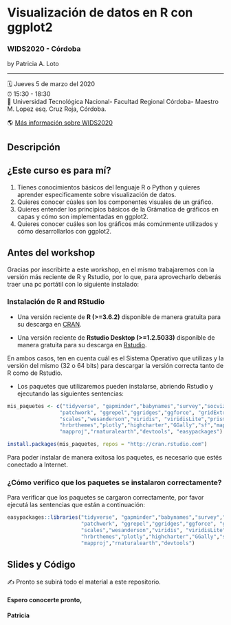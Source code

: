 

Visualización de datos en R con ggplot2
================

### WIDS2020 - Córdoba

by Patricia A. Loto

-----

:spiral_calendar: Jueves 5 de marzo del 2020  
:alarm_clock:     15:30 - 18:30  
:hotel:           Universidad Tecnológica Nacional- Facultad Regional Córdoba- Maestro M. Lopez esq. Cruz Roja, Córdoba.

:earth_americas:  [Más información sobre WIDS2020](https://http://metcba.org/)  

## Descripción

## ¿Este curso es para mí?
1. Tienes conocimientos básicos del lenguaje R o Python y quieres aprender especificamente sobre visualización de datos.
2. Quieres conocer cúales son los componentes visuales de un gráfico.
3. Quieres entender los principios básicos de la Grámatica de gráficos en capas y cómo son implementadas en ggplot2.
4. Quieres conocer cuáles son los gráficos más comúnmente utilizados y cómo desarrollarlos con ggplot2.


## Antes del workshop

Gracias por inscribirte a este workshop, en el mismo trabajaremos con la versión más reciente de R y Rstudio, por lo que, para aprovecharlo deberás traer una pc portátil con lo siguiente instalado:

### Instalación de R and RStudio 

- Una versión reciente de **R (>=3.6.2)** disponible de manera gratuita para su descarga en [CRAN](https://cran.r-project.org/). 

- Una versión reciente de **Rstudio Desktop (>=1.2.5033)** disponible de manera gratuita para su descarga en [Rstudio](https://www.rstudio.com/download). 

En ambos casos, ten en cuenta cuál es el Sistema Operativo que utilizas y la versión del mismo (32 o 64 bits) para descargar la versión correcta tanto de R como de Rstudio.

- Los paquetes que utilizaremos pueden instalarse, abriendo Rstudio y ejecutando las siguientes sentencias:

``` R
mis_paquetes <- c("tidyverse", "gapminder","babynames","survey","socviz","here","cowplot", 
                 "patchwork", "ggrepel","ggridges","ggforce", "gridExtra","extrafont",
                 "scales","wesanderson","viridis", "viridisLite","prismatic","ggthemes",
                 "hrbrthemes","plotly","highcharter","GGally","sf","maps", "mapdata",
                 "mapproj","rnaturalearth","devtools", "easypackages")

install.packages(mis_paquetes, repos = "http://cran.rstudio.com")

```
Para poder instalar de manera exitosa los paquetes, es necesario que estés conectado a Internet.

### ¿Cómo verifico que los paquetes se instalaron correctamente?

Para verificar que los paquetes se cargaron correctamente, por favor ejecutá las sentencias que están a continuación:

``` R
easypackages::libraries("tidyverse", "gapminder","babynames","survey","socviz","here","cowplot", 
                        "patchwork", "ggrepel","ggridges","ggforce", "gridExtra","extrafont",
                        "scales","wesanderson","viridis", "viridisLite","prismatic","ggthemes",
                        "hrbrthemes","plotly","highcharter","GGally","sf","maps", "mapdata",
                        "mapproj","rnaturalearth","devtools")

``` 

## Slides y Código  
:writing_hand: Pronto se subirá todo el material a este repositorio.





#### Espero conocerte pronto,

**Patricia**

